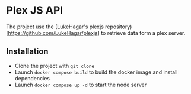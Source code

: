 # Plex JS API

The project use the (LukeHagar's plexjs repository)[https://github.com/LukeHagar/plexjs] to retrieve data form a plex server.

## Installation

- Clone the project with `git clone`
- Launch `docker compose build` to build the docker image and install dependencies
- Launch `docker compose up -d` to start the node server

